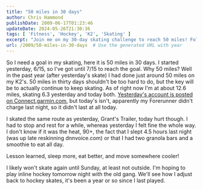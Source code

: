 ```yaml
---
title: "50 miles in 30 days"
author: Chris Hammond
publishDate: 2009-06-17T01:23:46
updateDate: 2024-05-26T21:30:36
tags: [ 'Fitness', 'Hockey', 'K2', 'Skating' ]
excerpt: "Join me on my 30-day skating challenge to reach 50 miles! Follow my journey and learn valuable lessons on sleep, nutrition, and staying cool while skating."
url: /2009/50-miles-in-30-days  # Use the generated URL with year
---
```

<p>So I need a goal in my skating, here it is 50 miles in 30 days. I started yesterday, 6/15, so I've got until 7/15 to reach the goal. Why 50 miles? Well in the past year (after yesterday's skate) I had done just around 50 miles on my K2's. 50 miles in thirty days shouldn't be too hard to do, but the key will be to actually continue to keep skating. As of right now I'm at about 12.6 miles, skating 6.3 yesterday and today both. <a href="https://connect.garmin.com/activity/7196495" target="_blank">Yesterday's account is posted on Connect.garmin.com</a>, but today's isn't, apparently my Forerunner didn't charge last night, so it didn't last at all today.</p>  <p>I skated the same route as yesterday, Grant's Trailer, today hurt though. I had to stop and rest for a while, whereas yesterday I felt fine the whole way. I don't know if it was the heat, 90+, the fact that I slept 4.5 hours last night (was up late reskinning dnnvoice.com) or that I had two granola bars and a smoothie to eat all day.</p>  <p>Lesson learned, sleep more, eat better, and move somewhere cooler!</p>  <p>I likely won't skate again until Sunday, at least not outside. I'm hoping to play inline hockey tomorrow night with the old gang. We'll see how I adjust back to hockey skates, it's been a year or so since I last played.</p> 

